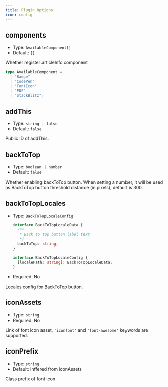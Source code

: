 ```yaml
---
title: Plugin Options
icon: config
---
```


## components

- Type: `AvailableComponent[]`
- Default: `[]`

Whether register articleInfo component

```ts
type AvailableComponent =
  | "Badge"
  | "CodePen"
  | "FontIcon"
  | "PDF"
  | "StackBlitz";
```

## addThis

- Type: `string | false`
- Default: `false`

Public ID of addThis.

## backToTop

- Type: `boolean | number`
- Default: `false`

Whether enabling backToTop button. When setting a number, it will be used as BackToTop button threshold distance (in pixels), default is 300.

## backToTopLocales

- Type: `BackToTopLocaleConfig`

  ```ts
  interface BackToTopLocaleData {
    /**
     * Back to top button label text
     */
    backToTop: string;
  }

  interface BackToTopLocaleConfig {
    [localePath: string]: BackToTopLocaleData;
  }
  ```

- Required: No

Locales config for BackToTop button.

## iconAssets

- Type: `string`
- Required: No

Link of font icon asset, `'iconfont'` and `'font-awesome'` keywords are supported.

## iconPrefix

- Type: `string`
- Default: Inffered from iconAssets

Class prefix of font icon
